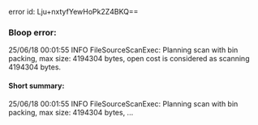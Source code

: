 error id: Lju+nxtyfYewHoPk2Z4BKQ==
### Bloop error:

25/06/18 00:01:55 INFO FileSourceScanExec: Planning scan with bin packing, max size: 4194304 bytes, open cost is considered as scanning 4194304 bytes.
#### Short summary: 

25/06/18 00:01:55 INFO FileSourceScanExec: Planning scan with bin packing, max size: 4194304 bytes, ...